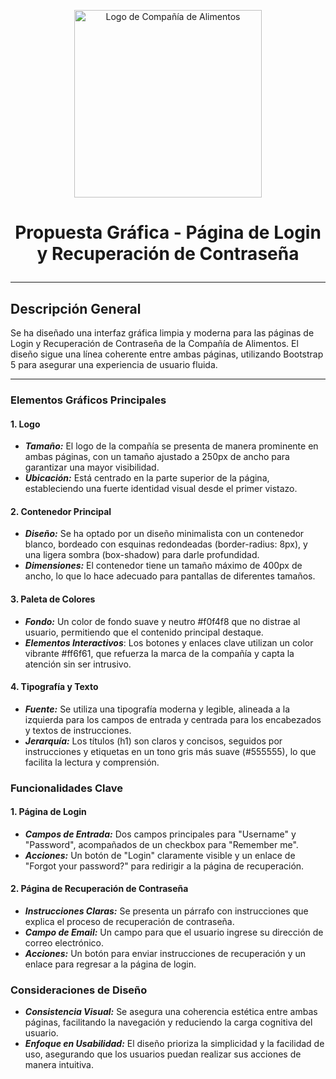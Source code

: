 <p align="center"><a href="#"><img src="https://cdn.dribbble.com/users/7488349/screenshots/19708671/media/c5395244919ad2a06094425f4c992ce0.jpg" alt="Logo de Compañía de Alimentos" width="300"></a></p>

# <p align="center">Propuesta Gráfica - Página de Login y Recuperación de Contraseña</p>
___
## Descripción General
Se ha diseñado una interfaz gráfica limpia y moderna para las páginas de Login y Recuperación de Contraseña de la Compañía de Alimentos. El diseño sigue una línea coherente entre ambas páginas, utilizando Bootstrap 5 para asegurar una experiencia de usuario fluida.
___
### Elementos Gráficos Principales

#### 1. Logo
   - **_Tamaño:_** El logo de la compañía se presenta de manera prominente en ambas páginas, con un tamaño ajustado a 250px de ancho para garantizar una mayor visibilidad.
   - _**Ubicación:**_ Está centrado en la parte superior de la página, estableciendo una fuerte identidad visual desde el primer vistazo.
#### 2. Contenedor Principal
   - **_Diseño:_** Se ha optado por un diseño minimalista con un contenedor blanco, bordeado con esquinas redondeadas (border-radius: 8px), y una ligera sombra (box-shadow) para darle profundidad.
   - **_Dimensiones:_** El contenedor tiene un tamaño máximo de 400px de ancho, lo que lo hace adecuado para pantallas de diferentes tamaños.
#### 3. Paleta de Colores
   - **_Fondo:_** Un color de fondo suave y neutro #f0f4f8 que no distrae al usuario, permitiendo que el contenido principal destaque.
   - **_Elementos Interactivos_**: Los botones y enlaces clave utilizan un color vibrante #ff6f61, que refuerza la marca de la compañía y capta la atención sin ser intrusivo.
#### 4. Tipografía y Texto
   - **_Fuente:_** Se utiliza una tipografía moderna y legible, alineada a la izquierda para los campos de entrada y centrada para los encabezados y textos de instrucciones.
   - **_Jerarquía:_** Los títulos (h1) son claros y concisos, seguidos por instrucciones y etiquetas en un tono gris más suave (#555555), lo que facilita la lectura y comprensión.

### Funcionalidades Clave

#### 1. Página de Login
   - **_Campos de Entrada:_** Dos campos principales para "Username" y "Password", acompañados de un checkbox para "Remember me".
   - **_Acciones:_** Un botón de "Login" claramente visible y un enlace de "Forgot your password?" para redirigir a la página de recuperación.
#### 2. Página de Recuperación de Contraseña
   - **_Instrucciones Claras:_** Se presenta un párrafo con instrucciones que explica el proceso de recuperación de contraseña.
   - **_Campo de Email:_** Un campo para que el usuario ingrese su dirección de correo electrónico.
   - **_Acciones:_** Un botón para enviar instrucciones de recuperación y un enlace para regresar a la página de login.
   
### Consideraciones de Diseño
   - **_Consistencia Visual:_** Se asegura una coherencia estética entre ambas páginas, facilitando la navegación y reduciendo la carga cognitiva del usuario.
   - **_Enfoque en Usabilidad:_** El diseño prioriza la simplicidad y la facilidad de uso, asegurando que los usuarios puedan realizar sus acciones de manera intuitiva.
